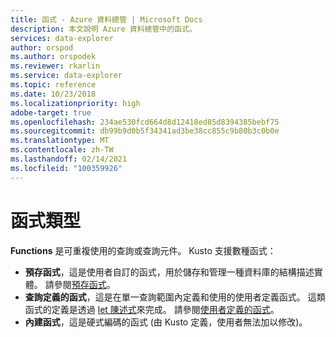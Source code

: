```yaml
---
title: 函式 - Azure 資料總管 | Microsoft Docs
description: 本文說明 Azure 資料總管中的函式。
services: data-explorer
author: orspod
ms.author: orspodek
ms.reviewer: rkarlin
ms.service: data-explorer
ms.topic: reference
ms.date: 10/23/2018
ms.localizationpriority: high
adobe-target: true
ms.openlocfilehash: 234ae530fcd664d8d12418ed85d8394385bebf75
ms.sourcegitcommit: db99b9d0b5f34341ad3be38cc855c9b80b3c0b0e
ms.translationtype: MT
ms.contentlocale: zh-TW
ms.lasthandoff: 02/14/2021
ms.locfileid: "100359926"
---
```

# <a name="function-types"></a>函式類型

**Functions** 是可重複使用的查詢或查詢元件。 Kusto 支援數種函式：

* **預存函式**，這是使用者自訂的函式，用於儲存和管理一種資料庫的結構描述實體。
  請參閱[預存函式](../schema-entities/stored-functions.md)。
* **查詢定義的函式**，這是在單一查詢範圍內定義和使用的使用者定義函式。 這類函式的定義是透過 [let 陳述式](../letstatement.md)來完成。
  請參閱[使用者定義的函式](./user-defined-functions.md)。
* **內建函式**，這是硬式編碼的函式 (由 Kusto 定義，使用者無法加以修改)。
